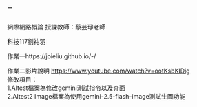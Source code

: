 # -
網際網路概論 授課教師：蔡芸琤老師

科技117劉祐羽 　

作業一https://joieliu.github.io/-/

作業二影片說明 https://www.youtube.com/watch?v=ootKsbKIDig  
修改項目：   
1.AItest檔案為修改gemini測試指令以及介面    
2.AItest2 Image檔案為使用gemini-2.5-flash-image測試生圖功能
